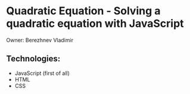 # Quadratic Equation - Solving a quadratic equation with JavaScript

Owner: Berezhnev Vladimir

## Technologies:

- JavaScript (first of all)
- HTML
- CSS
